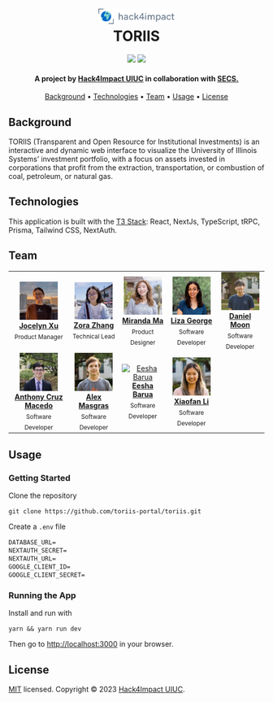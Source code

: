 <h1 align="center">
  <a href="https://uiuc.hack4impact.org"><img src="https://raw.githubusercontent.com/hack4impact-uiuc/uiuc.hack4impact.org/master/public/images/colored-logo.svg" alt="hack4impact logo" width="150"></a>
  <br/>
  TORIIS
  </br>
</h1>

<p align="center">
    <img src="https://img.shields.io/github/checks-status/hack4impact-uiuc/mern-template/main?style=flat-square">
    <img src="https://img.shields.io/badge/license-MIT-blue?style=flat-square">
</p>

<h4 align="center">A project by <a href="https://uiuc.hack4impact.org/" target="_blank">Hack4Impact UIUC</a> in collaboration with <a href="https://secsatuiuc.web.illinois.edu/" target="_blank">SECS.</a></h4>

<p align="center">
  <a href="#background">Background</a> •
  <a href="#technologies">Technologies</a> •
  <a href="#team">Team</a> •
  <a href="#usage">Usage</a> •
  <a href="#license">License</a>
</p>

## Background

TORIIS (Transparent and Open Resource for Institutional Investments) is an interactive and dynamic web interface to visualize the University of Illinois Systems’ investment portfolio, with a focus on assets invested in corporations that profit from the extraction, transportation, or combustion of coal, petroleum, or natural gas.

## Technologies

This application is built with the [T3 Stack](https://create.t3.gg/): React, NextJs, TypeScript, tRPC, Prisma, Tailwind CSS, NextAuth.

## Team

<table align="center">
  <tr>
    <td align="center"><a href="https://www.linkedin.com/in/jocelyn-xu-a931511b3/"><img src="./photos/jocelyn-xu.jpg" width="75px;" alt="Jocelyn Xu"/><br /><b>Jocelyn Xu</b></a><br /><sub>Product Manager</sub></td>
    <td align="center"><a href="https://www.linkedin.com/in/zorazhang28/"><img src="./photos/zora-zhang.jpg" width="75px;" alt="Zora Zhang"/><br /><b>Zora Zhang</b></a><br /><sub>Technical Lead</sub></td>
    <td align="center"><a href="https://www.linkedin.com/in/miranda-ma-270839231/"><img src="./photos/miranda-ma.jpg" width="75px;" alt="Miranda Ma"/><br /><b>Miranda Ma</b></a><br /><sub>Product Designer</sub></td>
    <td align="center"><a href="https://www.linkedin.com/in/george-liza/"><img src="./photos/liza-george.jpg" width="75px;" alt="Liza George"/><br /><b>Liza George</b></a><br /><sub>Software Developer</sub></td>
    <td align="center"><a href="https://www.linkedin.com/in/daniel-moon1/"><img src="./photos/daniel-moon.jpg" width="75px;" alt="Daniel Moon"/><br /><b>Daniel Moon</b></a><br /><sub>Software Developer</sub></td>
  </tr>
  <tr>
    <td align="center"><a href="https://www.linkedin.com/in/acruzmacedo/"><img src="./photos/anthony-cruz-macedo.jpg" width="75px;" alt="Anthony Cruz Macedo"/><br /><b>Anthony Cruz Macedo</b></a><br /><sub>Software Developer</sub></td>
    <td align="center"><a href="https://www.linkedin.com/in/alex-masgras/"><img src="./photos/alex-masgras.jpg" width="75px;" alt="Alex Masgras"/><br /><b>Alex Masgras</b></a><br /><sub>Software Developer</sub></td>
    <td align="center"><a href="https://www.linkedin.com/in/eesha-barua/"><img src="./photos/eesha-barua.jpg" width="75px;" alt="Eesha Barua"/><br /><b>Eesha Barua</b></a><br /><sub>Software Developer</sub></td>
    <td align="center"><a href="https://www.linkedin.com/in/xiaofan-li/"><img src="./photos/xiaofan-li.jpeg" width="75px;" alt="Chatty Pusheen"/><br /><b>Xiaofan Li</b></a><br /><sub>Software Developer</sub></td>

  </tr>
</table>

## Usage

### Getting Started

Clone the repository

```
git clone https://github.com/toriis-portal/toriis.git
```

Create a `.env` file

```
DATABASE_URL=
NEXTAUTH_SECRET=
NEXTAUTH_URL=
GOOGLE_CLIENT_ID=
GOOGLE_CLIENT_SECRET=
```

### Running the App

Install and run with

```
yarn && yarn run dev
```

Then go to [http://localhost:3000](http://localhost:3000) in your browser.

## License

[MIT](https://github.com/hack4impact-uiuc/ymca/blob/master/LICENSE) licensed. Copyright © 2023 [Hack4Impact UIUC](https://github.com/hack4impact-uiuc).
